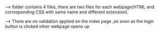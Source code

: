 --> folder contains 4 files, there are two files for each webpage(HTML and corresponding CSS with same name and different extension).

--> There are no validation applied on the index page ,as soon as the login button is clicked other webpage opens up 
